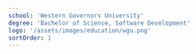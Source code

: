 ```yaml
---
school: 'Western Governors University'
degree: 'Bachelor of Science, Software Development'
logo: '/assets/images/education/wgu.png'
sortOrder: 1
---
```

